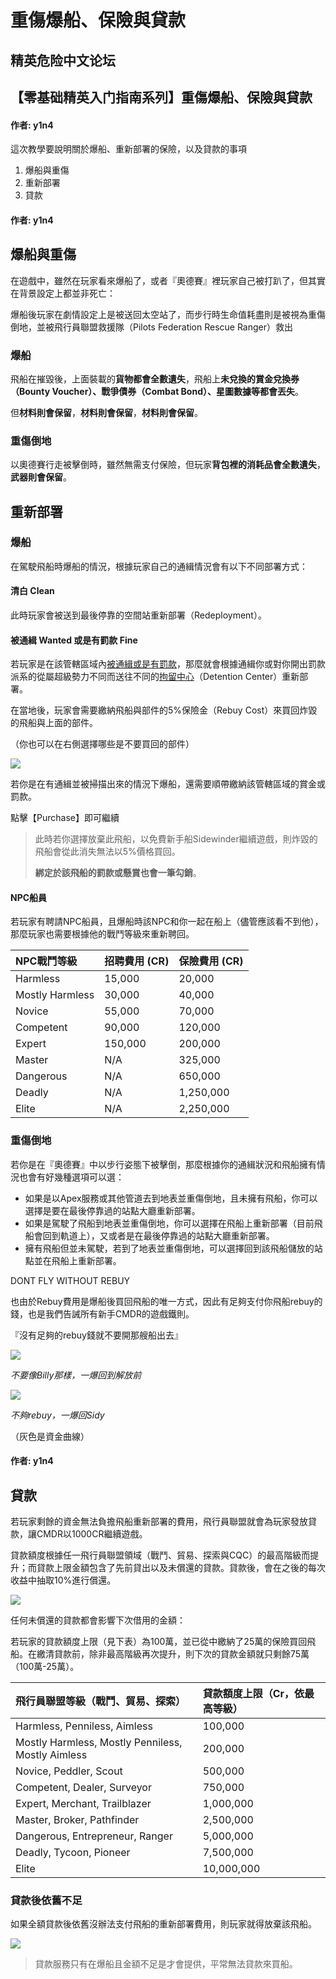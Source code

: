 # 重傷爆船、保險與貸款

## 精英危险中文论坛

## 【零基础精英入门指南系列】重傷爆船、保險與貸款

#### 作者: y1n4

這次教學要說明關於爆船、重新部署的保險，以及貸款的事項

1. 爆船與重傷
2. 重新部署
3. 貸款

#### 作者: y1n4

## 爆船與重傷

在遊戲中，雖然在玩家看來爆船了，或者『奧德賽』裡玩家自己被打趴了，但其實在背景設定上都並非死亡：

爆船後玩家在劇情設定上是被送回太空站了，而步行時生命值耗盡則是被視為重傷倒地，並被飛行員聯盟救援隊（Pilots Federation Rescue Ranger）救出

### 爆船

飛船在摧毀後，上面裝載的**貨物都會全數遺失**，飛船上**未兌換的賞金兌換券（Bounty Voucher）、戰爭債券（Combat Bond）、星圖數據等都會丟失**。

但**材料則會保留**，**材料則會保留**，**材料則會保留**。

### 重傷倒地

以奧德賽行走被擊倒時，雖然無需支付保險，但玩家**背包裡的消耗品會全數遺失**，**武器則會保留**。

## 重新部署

### 爆船

在駕駛飛船時爆船的情況，根據玩家自己的通緝情況會有以下不同部署方式：

#### 清白 Clean

此時玩家會被送到最後停靠的空間站重新部署（Redeployment）。

#### 被通緝 Wanted 或是有罰款 Fine

若玩家是在該管轄區域內[被通緝或是有罰款](https://forum.elitedanger.cn/d/113)，那麼就會根據通緝你或對你開出罰款派系的從屬超級勢力不同而送往不同的[拘留中心](https://forum.elitedanger.cn/d/113/5)（Detention Center）重新部署。

在當地後，玩家會需要繳納飛船與部件的5%保險金（Rebuy Cost）來買回炸毀的飛船與上面的部件。

（你也可以在右側選擇哪些是不要買回的部件）

![](https://qiniu.elitedanger.cn/assets/files/2021-05-15/1621083586-982397-normalrebuytcdes.png)

若你是在有通緝並被掃描出來的情況下爆船，還需要順帶繳納該管轄區域的賞金或罰款。

點擊【Purchase】即可繼續

> 此時若你選擇放棄此飛船，以免費新手船Sidewinder繼續遊戲，則炸毀的飛船會從此消失無法以5%價格買回。
>
> **綁定於該飛船的罰款或懸賞也會一筆勾銷**。

#### NPC船員

若玩家有聘請NPC船員，且爆船時該NPC和你一起在船上（儘管應該看不到他），那麼玩家也需要根據他的戰鬥等級來重新聘回。

| NPC戰鬥等級 | 招聘費用 \(CR\) | 保險費用 \(CR\) |
| :--- | :--- | :--- |
| Harmless | 15,000 | 20,000 |
| Mostly Harmless | 30,000 | 40,000 |
| Novice | 55,000 | 70,000 |
| Competent | 90,000 | 120,000 |
| Expert | 150,000 | 200,000 |
| Master | N/A | 325,000 |
| Dangerous | N/A | 650,000 |
| Deadly | N/A | 1,250,000 |
| Elite | N/A | 2,250,000 |

### 重傷倒地

若你是在『奧德賽』中以步行姿態下被擊倒，那麼根據你的通緝狀況和飛船擁有情況也會有好幾種選項可以選：

* 如果是以Apex服務或其他管道去到地表並重傷倒地，且未擁有飛船，你可以選擇是要在最後停靠過的站點大廳重新部署。
* 如果是駕駛了飛船到地表並重傷倒地，你可以選擇在飛船上重新部署（目前飛船會回到軌道上），又或者是在最後停靠過的站點大廳重新部署。
* 擁有飛船但並未駕駛，若到了地表並重傷倒地，可以選擇回到該飛船儲放的站點並在飛船上重新部署。

DONT FLY WITHOUT REBUY

也由於Rebuy費用是爆船後買回飛船的唯一方式，因此有足夠支付你飛船rebuy的錢，也是我們告誡所有新手CMDR的遊戲鐵則。

『沒有足夠的rebuy錢就不要開那艘船出去』

![](https://qiniu.elitedanger.cn/assets/files/2021-05-15/1621085600-21186-ffa29rph91rx.jpeg)

_不要像Billy那樣，一爆回到解放前_

![](https://qiniu.elitedanger.cn/assets/files/2021-05-15/1621085605-832244-dfifxwzxoaechky.jpeg)

_不夠rebuy，一爆回Sidy_

（灰色是資金曲線）

#### 作者: y1n4

## 貸款

若玩家剩餘的資金無法負擔飛船重新部署的費用，飛行員聯盟就會為玩家發放貸款，讓CMDR以1000CR繼續遊戲。

貸款額度根據任一飛行員聯盟領域（戰鬥、貿易、探索與CQC）的最高階級而提升；而貸款上限金額包含了先前貸出以及未償還的貸款。貸款後，會在之後的每次收益中抽取10%進行償還。

![](https://qiniu.elitedanger.cn/assets/files/2021-05-15/1621084796-749431-rebuyloanguide.png)

任何未償還的貸款都會影響下次借用的金額：

若玩家的貸款額度上限（見下表）為100萬，並已從中繳納了25萬的保險買回飛船。在繳清貸款前，除非最高階級再次提升，則下次的貸款金額就只剩餘75萬（100萬-25萬）。

| 飛行員聯盟等級（戰鬥、貿易、探索） | 貸款額度上限（Cr，依最高等級） |
| :--- | :--- |
| Harmless, Penniless, Aimless | 100,000 |
| Mostly Harmless, Mostly Penniless, Mostly Aimless | 200,000 |
| Novice, Peddler, Scout | 500,000 |
| Competent, Dealer, Surveyor | 750,000 |
| Expert, Merchant, Trailblazer | 1,000,000 |
| Master, Broker, Pathfinder | 2,500,000 |
| Dangerous, Entrepreneur, Ranger | 5,000,000 |
| Deadly, Tycoon, Pioneer | 7,500,000 |
| Elite | 10,000,000 |

### 貸款後依舊不足

如果全額貸款後依舊沒辦法支付飛船的重新部署費用，則玩家就得放棄該飛船。

![](https://qiniu.elitedanger.cn/assets/files/2021-05-15/1621084952-38047-rebuyloannotenoughtcdes.png)

> 貸款服務只有在爆船且金額不足是才會提供，平常無法貸款來買船。

